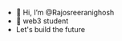 - 👋 Hi, I’m @Rajosreeranighosh
- 👀 web3 student
- Let's build the future
<!---
Rajosreeranighosh/Rajosreeranighosh is a ✨ special ✨ repository because its `README.md` (this file) appears on your GitHub profile.
You can click the Preview link to take a look at your changes.
--->
